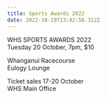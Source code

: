 ```yaml
---
title: Sports Awards 2022
date: 2022-10-19T23:42:58.312Z
---
```

WHS SPORTS AWARDS 2022  
Tuesday 20 October, 7pm, $10  
Whanganui Racecourse  
Eulogy Lounge  
Ticket sales 17-20 October  
WHS Main Office